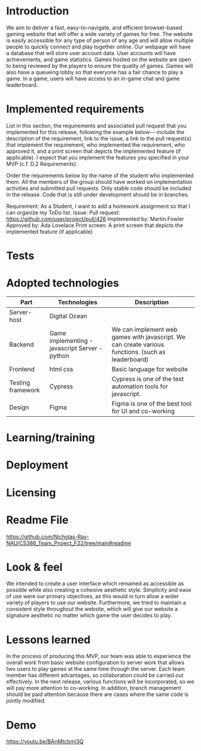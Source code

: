 # Introduction
We aim to deliver a fast, easy-to-navigate, and efficient browser-based gaming website that will offer a wide variety of games for free. The website is easily accessible for any type of person of any age and will allow multiple people to quickly connect and play together online. Our webpage will have a database that will store user account data. User accounts will have achievements, and game statistics. Games hosted on the website are open to being reviewed by the players to ensure the quality of games. Games will also have a queueing lobby so that everyone has a fair chance to play a game. In a game, users will have access to an in-game chat and game leaderboard.

# Implemented requirements
List in this section, the requirements and associated pull request that you implemented for this release, following the example below---include the description of 
the requirement, link to the issue, a link to the pull request(s) that implement the requirement, who implemented the requirement, who approved it, and a print screen
that depicts the implemented feature (if applicable). I expect that you implement the features you specified in your MVP (c.f. D.2 Requirements). 

Order the requirements below by the name of the student who implemented them. All the members of the group should have worked on implementation activities and 
submitted pull requests. Only stable code should be included in the release. Code that is still under development should be in branches.


Requirement: As a Student, I want to add a homework assignment so that I can organize my ToDo list.
Issue: <link to your Trello or GitHub issue>
Pull request: https://github.com/user/project/pull/426
Implemented by: Martin Fowler
Approved by: Ada Lovelace
Print screen: A print screen that depicts the implemented feature (if applicable)


# Tests


# Adopted technologies
| Part | Technologies | Description |
|------|--------------|-------------|
| Server-host | Digital Ocean |      |                                                                                                    |   |   |
| Backend | Game implementing - javascript Server - python | We can implement web games with javascript. We can create various functions. (such as leaderboard) | 
| Frontend | html css | Basic language for website |
| Testing framework | Cypress | Cypress is one of the test automation tools for javascript. |
| Design | Figma  | Figma is one of the best tool for UI and co-working |

# Learning/training

# Deployment


# Licensing


# Readme File
https://github.com/Nicholas-Ray-NAU/CS386_Team_Project_F22/tree/main#readme


# Look & feel
We intended to create a user interface which remained as accessible as possible while also creating a cohesive aesthetic style. Simplicity and ease of use were our primary objectives, as this would in turn allow a wider variety of players to use our website. Furthermore, we tried to maintain a consistent style throughout the website, which will give our website a signature aesthetic no matter which game the user decides to play.


# Lessons learned
In the process of producing this MVP, our team was able to experience the overall work from basic website configuration to server work that allows two users to play games at the same time through the server. Each team member has different advantages, so collaboration could be carried out effectively.
In the next release, various functions will be incorporated, so we will pay more attention to co-working. In addition, branch management should be paid attention because there are cases where the same code is jointly modified.


# Demo
https://youtu.be/BAnMtcbmj3Q
